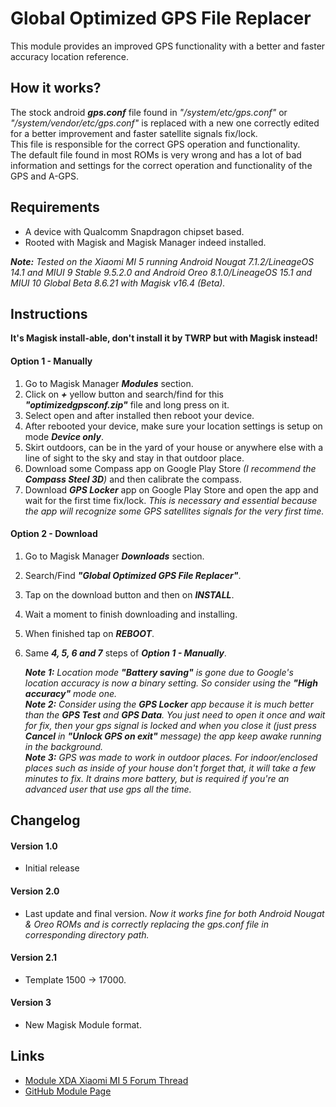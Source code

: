 # Global Optimized GPS File Replacer
This module provides an improved GPS functionality with a better and faster accuracy location reference.

## How it works?
   The stock android **_gps.conf_** file found in *"/system/etc/gps.conf"* or *"/system/vendor/etc/gps.conf"* is replaced with a new one correctly edited for a better improvement and faster satellite signals fix/lock.  
   This file is responsible for the correct GPS operation and functionality.  
   The default file found in most ROMs is very wrong and has a lot of bad information and settings for the correct operation and functionality of the GPS and A-GPS.  
   
## Requirements
- A device with Qualcomm Snapdragon chipset based.
- Rooted with Magisk and Magisk Manager indeed installed.

*__Note:__ Tested on the Xiaomi MI 5 running Android Nougat 7.1.2/LineageOS 14.1 and MIUI 9 Stable 9.5.2.0 and Android Oreo 8.1.0/LineageOS 15.1 and MIUI 10 Global Beta 8.6.21 with Magisk v16.4 (Beta).*

## Instructions
__It's Magisk install-able, don't install it by TWRP but with Magisk instead!__

#### Option 1 - Manually
1. Go to Magisk Manager **_Modules_** section.
2. Click on **_+_** yellow button and search/find for this **_"optimizedgpsconf.zip"_** file and long press on it.
3. Select open and after installed then reboot your device.
4. After rebooted your device, make sure your location settings is setup on mode **_Device only_**.
5. Skirt outdoors, can be in the yard of your house or anywhere else with a line of sight to the sky and stay in that outdoor place.
6. Download some Compass app on Google Play Store *(I recommend the **Compass Steel 3D**)* and then calibrate the compass.
7. Download **_GPS Locker_** app on Google Play Store and open the app and wait for the first time fix/lock. *This is necessary and essential because the app will recognize some GPS satellites signals for the very first time.*

#### Option 2 - Download
1. Go to Magisk Manager **_Downloads_** section.
2. Search/Find **_"Global Optimized GPS File Replacer"_**.
3. Tap on the download button and then on **_INSTALL_**.
4. Wait a moment to finish downloading and installing.
5. When finished tap on **_REBOOT_**.
6. Same **_4, 5, 6 and 7_** steps of **_Option 1 - Manually_**.

   *__Note 1:__ Location mode __"Battery saving"__ is gone due to Google's location accuracy is now a binary setting. So consider using the __"High accuracy"__ mode one.*  
   *__Note 2:__ Consider using the __GPS Locker__ app because it is much better than the __GPS Test__ and __GPS Data__. You just need to open it once and wait for fix, then your gps signal is locked and when you close it (just press __Cancel__ in __"Unlock GPS on exit"__ message) the app keep awake running in the background.*  
   *__Note 3:__ GPS was made to work in outdoor places. For indoor/enclosed places such as inside of your house don't forget that, it will take a few minutes to fix. It drains more battery, but is required if you're an advanced user that use gps all the time.*  
   
## Changelog
#### Version 1.0
- Initial release

#### Version 2.0
- Last update and final version. *Now it works fine for both Android Nougat & Oreo ROMs and is correctly replacing the gps.conf file in corresponding directory path.*

#### Version 2.1
- Template 1500 -> 17000.

#### Version 3
- New Magisk Module format.

## Links
- [Module XDA Xiaomi MI 5 Forum Thread](https://forum.xda-developers.com/mi-5/how-to/step-step-definitive-gps-solution-global-t3695769)
- [GitHub Module Page](https://github.com/Magisk-Modules-Repo/Global-Optimized-GPS-File-Replacer)
